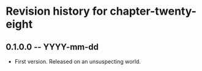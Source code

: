 # Revision history for chapter-twenty-eight

## 0.1.0.0 -- YYYY-mm-dd

* First version. Released on an unsuspecting world.
